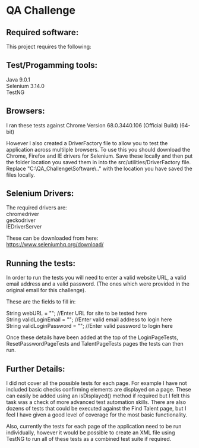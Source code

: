 QA Challenge
============

Required software:
------------------

This project requires the following:

Test/Progamming tools:
----------------------
Java 9.0.1\
Selenium 3.14.0\
TestNG

Browsers:
---------
I ran these tests against Chrome Version 68.0.3440.106 (Official Build) (64-bit)

However I also created a DriverFactory file to allow you to test the application across multilple browsers. To use this you should download the Chrome, Firefox and IE drivers for Selenium. Save these locally and then put the folder location you saved them in into the src/utilities/DriverFactory file. Replace "C:\\QA_Challenge\\Software\\.." with the location you have saved the files locally.

Selenium Drivers:
-----------------
The required drivers are:\
chromedriver\
geckodriver\
IEDriverServer

These can be downloaded from here: https://www.seleniumhq.org/download/

Running the tests:
------------------

In order to run the tests you will need to enter a valid website URL, a valid email address and a valid password. (The ones which were provided in the original email for this challenge).

These are the fields to fill in:

String webURL = ""; //Enter URL for site to be tested here\
String validLoginEmail = ""; //Enter valid email address to login here\
String validLoginPassword = ""; //Enter valid password to login here

Once these details have been added at the top of the LoginPageTests, ResetPasswordPageTests and TalentPageTests pages the tests can then run.

Further Details:
----------------

I did not cover all the possible tests for each page. For example I have not included basic checks confirming elements are displayed on a page. These can easily be added using an isDisplayed() method if required but I felt this task was a check of more advanced test automation skills. There are also dozens of tests that could be executed against the Find Talent page, but I feel I have given a good level of coverage for the most basic functionality.

Also, currently the tests for each page of the application need to be run individually, however it would be possible to create an XML file using TestNG to run all of these tests as a combined test suite if required.
